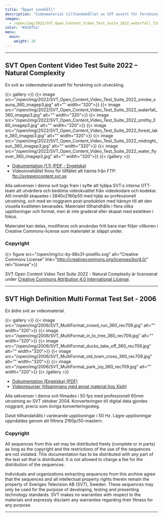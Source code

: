 ```yaml
---
title: "Öppet innehåll"
description: "Videomaterial tillhandahållet av SVT avsett för forskning och utveckling"
images:
  - /open/img/2022/SVT_Open_Content_Video_Test_Suite_2022_waterfall_720_imagep3.jpg
color: "#410f5a"
menu:
  main:
    weight: 20
---
```


---

## SVT Open Content Video Test Suite 2022 – Natural Complexity

En svit av videomaterial avsett för forskning och utveckling.

{{< gallery >}}
{{< image src="/open/img/2022/SVT_Open_Content_Video_Test_Suite_2022_smoke_sauna_360_imagep3.jpg" alt="" width="320">}}
{{< image src="/open/img/2022/SVT_Open_Content_Video_Test_Suite_2022_waterfall_360_imagep3.jpg" alt="" width="320">}}
{{< image src="/open/img/2022/SVT_Open_Content_Video_Test_Suite_2022_smithy_360_imagep3.jpg" alt="" width="320">}}
{{< image src="/open/img/2022/SVT_Open_Content_Video_Test_Suite_2022_forest_lake_360_imagep3.jpg" alt="" width="320">}}
{{< image src="/open/img/2022/SVT_Open_Content_Video_Test_Suite_2022_midnight_sun_360_imagep3.jpg" alt="" width="320">}}
{{< image src="/open/img/2022/SVT_Open_Content_Video_Test_Suite_2022_water_flyover_360_imagep3.jpg" alt="" width="320">}}
{{< /gallery >}}

- [Dokumentation (1.1) (PDF - Engelska)](/docs/SVT_Open_Content_Video_Test_Suite_2022_Natural_Complexity_v1-1-reduced.pdf)
- Videoinnehållet finns för tillfället att hämta från FTP: ftp://svtopencontent.svt.se

Alla sekvenser i denna svit togs fram i syfte att hjälpa SVT:s interna OTT-team att utvärdera och bedöma videokvalitet från videokodare och kodekar.
Allt innehåll skapades i 3840x2160p50 med hjälp av professionell utrustning, och med en noggrann post-produktion med hänsyn till att den visuella kvaliteten bevarades.
Materialet tillhandhålls i flera olika upplösningar och format, men är inte graderat eller skapat med estetiken i fokus.

Materialet kan delas, modifieras och användas fritt bara man följer villkoren i Creative Commons-license som materialet är släppt under.

### Copyright

{{< figure src="/open/img/cc-by-88x31-pixelfix.svg" alt="Creative Commons License" link="http://creativecommons.org/licenses/by/4.0/" rel="license">}}

SVT Open Content Video Test Suite 2022 - Natural Complexity är licensierat under [Creative Commons Attribution 4.0 International License](http://creativecommons.org/licenses/by/4.0/).

---

## SVT High Definition Multi Format Test Set - 2006

En äldre svit av videomaterial.

{{< gallery >}}
{{< image src="/open/img/2006/SVT_MultiFormat_crowd_run_360_rec709.jpg" alt="" width="320">}}
{{< image src="/open/img/2006/SVT_MultiFormat_in_to_tree_360_rec709.jpg" alt="" width="320">}}
{{< image src="/open/img/2006/SVT_MultiFormat_ducks_take_off_360_rec709.jpg" alt="" width="320">}}
{{< image src="/open/img/2006/SVT_MultiFormat_old_town_cross_360_rec709.jpg" alt="" width="320">}}
{{< image src="/open/img/2006/SVT_MultiFormat_park_joy_360_rec709.jpg" alt="" width="320">}}
{{< /gallery >}}

- [Dokumentation (Engelska) (PDF)](https://media.xiph.org/video/derf/vqeg.its.bldrdoc.gov/HDTV/SVT_MultiFormat/SVT_MultiFormat_v10.pdf)
- [Videoresurser (tillsammans med annat material hos Xiph)](https://media.xiph.org/video/derf/)

Alla sekvenser i denna svit filmades i 50 fps med professionell 65mm utrustning av SVT oktober 2004.
Konverteringen till digital data gjordes noggrant, precis som övriga konverteringssteg.

Datat tillhandahålls i varierande upplösningar i 50 Hz. Lägre upplösningar uppnåddes genom att filtrera 2160p/50-mastern.

### Copyright

All sequences from this set may be distributed freely (complete or in parts) as long as the
copyright and the restrictions of the use of the sequences are not violated.
This documentation has to be distributed with any part of the test set that is distributed.
It is not allowed to charge a fee for the distribution of the sequences.

Individuals and organizations extracting sequences from this archive agree that the sequences
and all intellectual property rights therein remain the property of Sveriges Television AB
(SVT), Sweden. These sequences may only be used for the purpose of developing, testing and
presenting technology standards. SVT makes no warranties with respect to the materials and
expressly disclaim any warranties regarding their fitness for any purpose.

---
